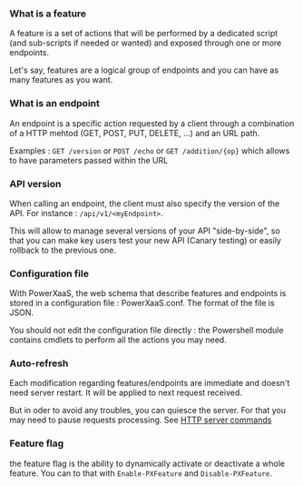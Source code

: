 
### What is a feature

A feature is a set of actions that will be performed by a dedicated script (and sub-scripts if needed or wanted) and exposed through one or more endpoints.

Let's say, features are a logical group of endpoints and you can have as many features as you want.


### What is an endpoint

An endpoint is a specific action requested by a client through a combination of a HTTP mehtod (GET, POST, PUT, DELETE, ...) and an URL path.

Examples :  `GET /version` or `POST /echo` or `GET /addition/{op}` which allows to have parameters passed within the URL


### API version

When calling an endpoint, the client must also specify the version of the API. For instance : `/api/v1/<myEndpoint>`.

This will allow to manage several versions of your API "side-by-side", so that you can make key users test your new API (Canary testing) or easily rollback to the previous one.


### Configuration file

With PowerXaaS, the web schema that describe features and endpoints is stored in a configuration file : PowerXaaS.conf. The format of the file is JSON. 

You should not edit the configuration file directly : the Powershell module contains cmdlets to perform all the actions you may need.


### Auto-refresh

Each modification regarding features/endpoints are immediate and doesn't need server restart. It will be applied to next request received. 

But in oder to avoid any troubles, you can quiesce the server. For that you may need to pause requests processing. See [HTTP server commands](https://github.com/otabut/PowerXaaS/blob/master/docs/http-server-commands.md)


### Feature flag

the feature flag is the ability to dynamically activate or deactivate a whole feature. You can to that with `Enable-PXFeature` and `Disable-PXFeature`.


